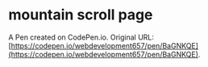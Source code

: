 # mountain scroll page

A Pen created on CodePen.io. Original URL: [https://codepen.io/webdevelopment657/pen/BaGNKQE](https://codepen.io/webdevelopment657/pen/BaGNKQE).

